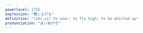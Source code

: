 ```yaml
---
powerlevel: 1756
expression: "舞い上がる"
definition: "(v5r,vi) to soar; to fly high; to be whirled up"
pronunciation: "まいあがる"
---
```

